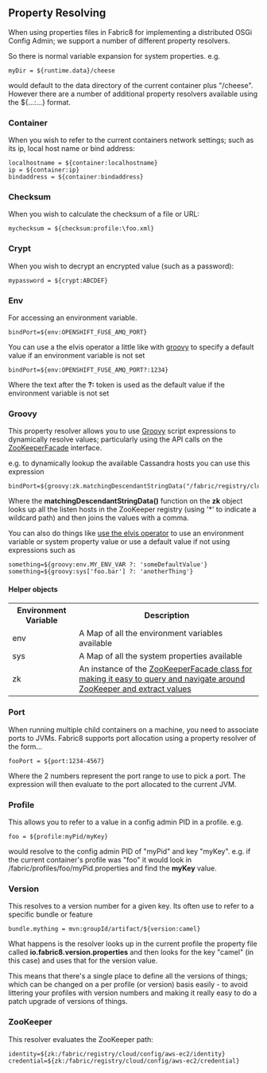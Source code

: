 ## Property Resolving

When using properties files in Fabric8 for implementing a distributed OSGi Config Admin; we support a number of different property resolvers.

So there is normal variable expansion for system properties. e.g. 

```
myDir = ${runtime.data}/cheese
```

would default to the data directory of the current container plus "/cheese". However there are a number of additional property resolvers available using the ${...:...} format.

### Container

When you wish to refer to the current containers network settings; such as its ip, local host name or bind address:

```
localhostname = ${container:localhostname}
ip = ${container:ip}
bindaddress = ${container:bindaddress}
```

### Checksum

When you wish to calculate the checksum of a file or URL:
```
mychecksum = ${checksum:profile:\foo.xml}
```

### Crypt

When you wish to decrypt an encrypted value (such as a password):
```
mypassword = ${crypt:ABCDEF}
```

### Env

For accessing an environment variable.

```
bindPort=${env:OPENSHIFT_FUSE_AMQ_PORT}
```

You can use a the elvis operator a little like with [groovy](http://docs.groovy-lang.org/docs/next/html/documentation/core-operators.html#_elvis_operator) to specify a default value if an environment variable is not set

```
bindPort=${env:OPENSHIFT_FUSE_AMQ_PORT?:1234}
```

Where the text after the **?:** token is used as the default value if the environment variable is not set

### Groovy

This property resolver allows you to use [Groovy](http://groovy-lang.org/) script expressions to dynamically resolve values; particularly using the API calls on the [ZooKeeperFacade](https://github.com/fabric8io/fabric8/blob/master/fabric/fabric-zookeeper/src/main/java/io/fabric8/zookeeper/utils/ZooKeeperFacade.java#L30) interface.

e.g. to dynamically lookup the available Cassandra hosts you can use this expression

```
bindPort=${groovy:zk.matchingDescendantStringData("/fabric/registry/clusters/cassandra/default/*/listen").join(",")}
```

Where the **matchingDescendantStringData()** function on the **zk** object looks up all the listen hosts in the ZooKeeper registry (using '*' to indicate a wildcard path) and then joins the values with a comma.

You can also do things like [use the elvis operator](http://docs.groovy-lang.org/docs/next/html/documentation/core-operators.html#_elvis_operator) to use an environment variable or system property value or use a default value if not using expressions such as

```
something=${groovy:env.MY_ENV_VAR ?: 'someDefaultValue'}
something=${groovy:sys['foo.bar'] ?: 'anotherThing'}
```

#### Helper objects

<table class="table table-striped">
<tr>
<th>Environment Variable</th>
<th>Description</th>
</tr>
<tr>
<td>env</td>
<td>A Map of all the environment variables available</td>
</tr>
<tr>
<td>sys</td>
<td>A Map of all the system properties available</td>
</tr>
<tr>
<td>zk</td>
<td>An instance of the <a href="https://github.com/fabric8io/fabric8/blob/master/fabric/fabric-zookeeper/src/main/java/io/fabric8/zookeeper/utils/ZooKeeperFacade.java#L30">ZooKeeperFacade class</> for making it easy to query and navigate around ZooKeeper and extract values</td>
</tr>
</table>

### Port

When running multiple child containers on a machine, you need to associate ports to JVMs. Fabric8 supports port allocation using a property resolver of the form...

```
fooPort = ${port:1234-4567}
```

Where the 2 numbers represent the port range to use to pick a port. The expression will then evaluate to the port allocated to the current JVM.

### Profile

This allows you to refer to a value in a config admin PID in a profile. e.g.

```
foo = ${profile:myPid/myKey}
```

would resolve to the config admin PID of "myPid" and key "myKey". e.g. if the current container's profile was "foo" it would look in /fabric/profiles/foo/myPid.properties and find the **myKey** value.

### Version

This resolves to a version number for a given key. Its often use to refer to a specific bundle or feature

```
bundle.mything = mvn:groupId/artifact/${version:camel}
```

What happens is the resolver looks up in the current profile the property file called **io.fabric8.version.properties** and then looks for the key "camel" (in this case) and uses that for the version value.

This means that there's a single place to define all the versions of things; which can be changed on a per profile (or version) basis easily - to avoid littering your profiles with version numbers and making it really easy to do a patch upgrade of versions of things.

### ZooKeeper

This resolver evaluates the ZooKeeper path:

```
identity=${zk:/fabric/registry/cloud/config/aws-ec2/identity}
credential=${zk:/fabric/registry/cloud/config/aws-ec2/credential}
```